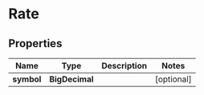 

# Rate


## Properties

Name | Type | Description | Notes
------------ | ------------- | ------------- | -------------
**symbol** | **BigDecimal** |  |  [optional]



